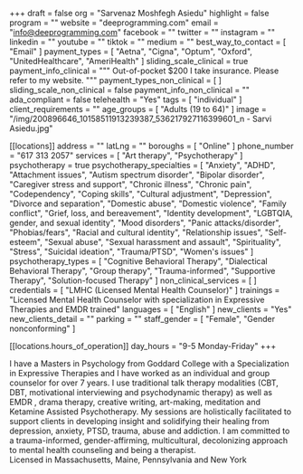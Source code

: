+++
draft = false
org = "Sarvenaz Moshfegh Asiedu"
highlight = false
program = ""
website = "deeprogramming.com"
email = "info@deeprogramming.com"
facebook = ""
twitter = ""
instagram = ""
linkedin = ""
youtube = ""
tiktok = ""
medium = ""
best_way_to_contact = [ "Email" ]
payment_types = [
  "Aetna",
  "Cigna",
  "Optum",
  "Oxford",
  "UnitedHealthcare",
  "AmeriHealth"
]
sliding_scale_clinical = true
payment_info_clinical = """
Out-of-pocket $200 
I take insurance. Please refer to my website. """
payment_types_non_clinical = [ ]
sliding_scale_non_clinical = false
payment_info_non_clinical = ""
ada_compliant = false
telehealth = "Yes"
tags = [ "individual" ]
client_requirements = ""
age_groups = [ "Adults (19 to 64)" ]
image = "/img/200896646_10158511913239387_536217927116399601_n - Sarvi Asiedu.jpg"

[[locations]]
address = ""
latLng = ""
boroughs = [ "Online" ]
phone_number = "617 313 2057"
services = [ "Art therapy", "Psychotherapy" ]
psychotherapy = true
psychotherapy_specialties = [
  "Anxiety",
  "ADHD",
  "Attachment issues",
  "Autism spectrum disorder",
  "Bipolar disorder",
  "Caregiver stress and support",
  "Chronic illness",
  "Chronic pain",
  "Codependency",
  "Coping skills",
  "Cultural adjustment",
  "Depression",
  "Divorce and separation",
  "Domestic abuse",
  "Domestic violence",
  "Family conflict",
  "Grief, loss, and bereavement",
  "Identity development",
  "LGBTQIA, gender, and sexual identity",
  "Mood disorders",
  "Panic attacks/disorder",
  "Phobias/fears",
  "Racial and cultural identity",
  "Relationship issues",
  "Self-esteem",
  "Sexual abuse",
  "Sexual harassment and assault",
  "Spirituality",
  "Stress",
  "Suicidal ideation",
  "Trauma/PTSD",
  "Women's issues"
]
psychotherapy_types = [
  "Cognitive Behavioral Therapy",
  "Dialectical Behavioral Therapy",
  "Group therapy",
  "Trauma-informed",
  "Supportive Therapy",
  "Solution-focused Therapy"
]
non_clinical_services = [ ]
credentials = [ "LMHC (Licensed Mental Health Counselor)" ]
trainings = "Licensed Mental Health Counselor with specialization in Expressive Therapies and EMDR trained"
languages = [ "English" ]
new_clients = "Yes"
new_clients_detail = ""
parking = ""
staff_gender = [ "Female", "Gender nonconforming" ]

  [[locations.hours_of_operation]]
  day_hours = "9-5 Monday-Friday"
+++


I have a Masters in Psychology from Goddard College with a Specialization in Expressive Therapies and I have  worked as an individual and group counselor for over 7 years.  I use traditional talk therapy modalities (CBT, DBT, motivational interviewing and psychodynamic therapy) as well as EMDR ,  drama therapy, creative writing, art-making, meditation and Ketamine Assisted Psychotherapy. My sessions are holistically facilitated to support clients in developing insight and solidifying their healing from depression, anxiety, PTSD, trauma, abuse and addiction. I am committed to a trauma-informed, gender-affirming, multicultural, decolonizing approach to mental health counseling and being a therapist. <br>
Licensed in Massachusetts, Maine, Pennsylvania and New York
